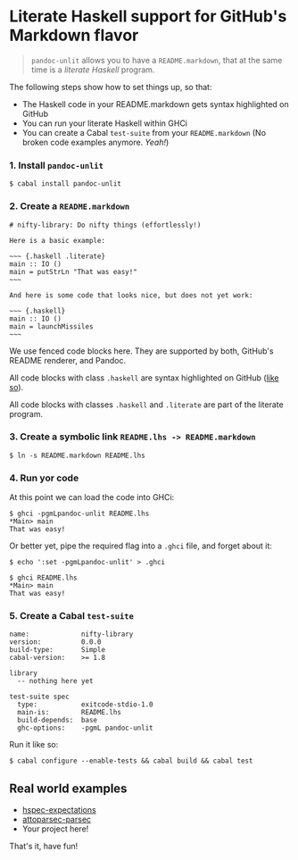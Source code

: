 # Literate Haskell support for GitHub's Markdown flavor

> `pandoc-unlit` allows you to have a `README.markdown`, that at the same
> time is a *literate Haskell* program.

The following steps show how to set things up, so that:

 * The Haskell code in your README.markdown gets syntax highlighted on GitHub
 * You can run your literate Haskell within GHCi
 * You can create a Cabal `test-suite` from your `README.markdown` (No broken
   code examples anymore. *Yeah!*)

### 1. Install `pandoc-unlit`

    $ cabal install pandoc-unlit


### 2. Create a `README.markdown`


    # nifty-library: Do nifty things (effortlessly!)

    Here is a basic example:

    ~~~ {.haskell .literate}
    main :: IO ()
    main = putStrLn "That was easy!"
    ~~~

    And here is some code that looks nice, but does not yet work:

    ~~~ {.haskell}
    main :: IO ()
    main = launchMissiles
    ~~~

We use fenced code blocks here.  They are supported by both, GitHub's README
renderer, and Pandoc.

All code blocks with class `.haskell` are syntax highlighted on GitHub
([like so](https://github.com/sol/pandoc-unlit/blob/master/example/README.markdown#readme)).

All code blocks with classes `.haskell` and `.literate` are part of the
literate program.

### 3. Create a symbolic link `README.lhs -> README.markdown`

    $ ln -s README.markdown README.lhs

### 4. Run yor code

At this point we can load the code into GHCi:

    $ ghci -pgmLpandoc-unlit README.lhs
    *Main> main
    That was easy!

Or better yet, pipe the required flag into a `.ghci` file, and forget about it:

```
$ echo ':set -pgmLpandoc-unlit' > .ghci
```
```
$ ghci README.lhs
*Main> main
That was easy!
```

### 5. Create a Cabal `test-suite`

    name:             nifty-library
    version:          0.0.0
    build-type:       Simple
    cabal-version:    >= 1.8

    library
      -- nothing here yet

    test-suite spec
      type:           exitcode-stdio-1.0
      main-is:        README.lhs
      build-depends:  base
      ghc-options:    -pgmL pandoc-unlit

Run it like so:

    $ cabal configure --enable-tests && cabal build && cabal test

## Real world examples

 * [hspec-expectations](https://github.com/sol/hspec-expectations#readme)
 * [attoparsec-parsec](https://github.com/sol/attoparsec-parsec#readme)
 * Your project here!

That's it, have fun!
